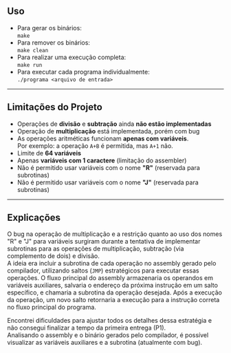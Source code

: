 ## Uso

- Para gerar os binários:  
  `make`
- Para remover os binários:  
  `make clean`
- Para realizar uma execução completa:  
  `make run`
- Para executar cada programa individualmente:  
  `./programa <arquivo de entrada>`

---

## Limitações do Projeto

- Operações de **divisão** e **subtração** ainda **não estão implementadas**
- Operação de **multiplicação** está implementada, porém com bug
- As operações aritméticas funcionam **apenas com variáveis**.  
  Por exemplo: a operação `A+B` é permitida, mas `A+1` não.
- Limite de **64 variáveis**
- Apenas **variáveis com 1 caractere** (limitação do assembler)
- Não é permitido usar variáveis com o nome **"R"** (reservada para subrotinas)
- Não é permitido usar variáveis com o nome **"J"** (reservada para subrotinas)

---

## Explicações

O bug na operação de multiplicação e a restrição quanto ao uso dos nomes "R" e "J" para variáveis surgiram durante a tentativa de implementar subrotinas para as operações de multiplicação, subtração (via complemento de dois) e divisão.  
A ideia era incluir a subrotina de cada operação no assembly gerado pelo compilador, utilizando saltos (`JMP`) estratégicos para executar essas operações. O fluxo principal do assembly armazenaria os operandos em variáveis auxiliares, salvaria o endereço da próxima instrução em um salto específico, e chamaria a subrotina da operação desejada. Após a execução da operação, um novo salto retornaria a execução para a instrução correta no fluxo principal do programa.

Encontrei dificuldades para ajustar todos os detalhes dessa estratégia e não consegui finalizar a tempo da primeira entrega (P1).  
Analisando o assembly e o binário gerados pelo compilador, é possível visualizar as variáveis auxiliares e a subrotina (atualmente com bug).
